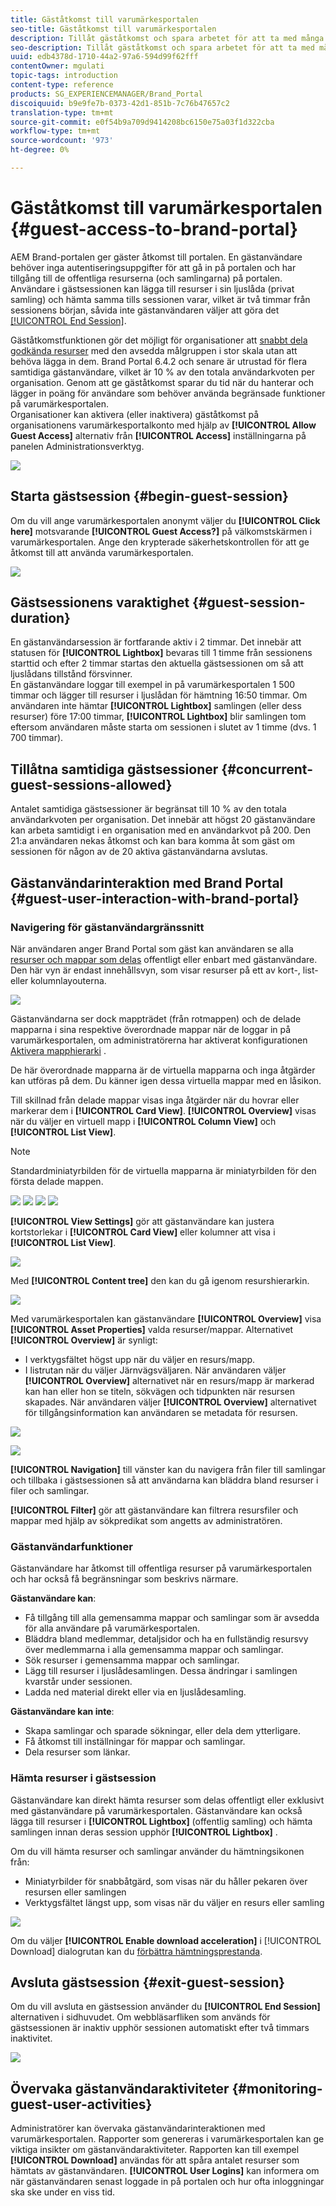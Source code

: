 ```yaml
---
title: Gäståtkomst till varumärkesportalen
seo-title: Gäståtkomst till varumärkesportalen
description: Tillåt gäståtkomst och spara arbetet för att ta med många användare som inte behöver autentiseras.
seo-description: Tillåt gäståtkomst och spara arbetet för att ta med många användare som inte behöver autentiseras.
uuid: edb4378d-1710-44a2-97a6-594d99f62fff
contentOwner: mgulati
topic-tags: introduction
content-type: reference
products: SG_EXPERIENCEMANAGER/Brand_Portal
discoiquuid: b9e9fe7b-0373-42d1-851b-7c76b47657c2
translation-type: tm+mt
source-git-commit: e0f54b9a709d9414208bc6150e75a03f1d322cba
workflow-type: tm+mt
source-wordcount: '973'
ht-degree: 0%

---
```



# Gäståtkomst till varumärkesportalen {#guest-access-to-brand-portal}

AEM Brand-portalen ger gäster åtkomst till portalen. En gästanvändare behöver inga autentiseringsuppgifter för att gå in på portalen och har tillgång till de offentliga resurserna (och samlingarna) på portalen. Användare i gästsessionen kan lägga till resurser i sin ljuslåda (privat samling) och hämta samma tills sessionen varar, vilket är två timmar från sessionens början, såvida inte gästanvändaren väljer att göra det [[!UICONTROL End Session]](#exit-guest-session).

Gäståtkomstfunktionen gör det möjligt för organisationer att [snabbt dela godkända resurser](../using/brand-portal-sharing-folders.md#how-to-share-folders) med den avsedda målgruppen i stor skala utan att behöva lägga in dem. Brand Portal 6.4.2 och senare är utrustad för flera samtidiga gästanvändare, vilket är 10 % av den totala användarkvoten per organisation. Genom att ge gäståtkomst sparar du tid när du hanterar och lägger in poäng för användare som behöver använda begränsade funktioner på varumärkesportalen.\
Organisationer kan aktivera (eller inaktivera) gäståtkomst på organisationens varumärkesportalkonto med hjälp av **[!UICONTROL Allow Guest Access]** alternativ från **[!UICONTROL Access]** inställningarna på panelen Administrationsverktyg.

<!--
Comment Type: annotation
Last Modified By: mgulati
Last Modified Date: 2018-08-17T10:42:59.879-0400
Removed the first para: "AEM Assets Brand Portal allows public users to enter the portal anonymously and have restricted access to the allowed public resources as guests. Organization users with guest role need not seek access and authentication from administrators."
-->

![](assets/enable-guest-access.png)

## Starta gästsession {#begin-guest-session}

Om du vill ange varumärkesportalen anonymt väljer du **[!UICONTROL Click here]** motsvarande **[!UICONTROL Guest Access?]** på välkomstskärmen i varumärkesportalen. Ange den krypterade säkerhetskontrollen för att ge åtkomst till att använda varumärkesportalen.

![](assets/bp-login-screen.png)

## Gästsessionens varaktighet {#guest-session-duration}

En gästanvändarsession är fortfarande aktiv i 2 timmar. Det innebär att statusen för **[!UICONTROL Lightbox]** bevaras till 1 timme från sessionens starttid och efter 2 timmar startas den aktuella gästsessionen om så att ljuslådans tillstånd försvinner.\
En gästanvändare loggar till exempel in på varumärkesportalen 1 500 timmar och lägger till resurser i ljuslådan för hämtning 16:50 timmar. Om användaren inte hämtar **[!UICONTROL Lightbox]** samlingen (eller dess resurser) före 17:00 timmar, **[!UICONTROL Lightbox]** blir samlingen tom eftersom användaren måste starta om sessionen i slutet av 1 timme (dvs. 1 700 timmar).

## Tillåtna samtidiga gästsessioner {#concurrent-guest-sessions-allowed}

Antalet samtidiga gästsessioner är begränsat till 10 % av den totala användarkvoten per organisation. Det innebär att högst 20 gästanvändare kan arbeta samtidigt i en organisation med en användarkvot på 200. Den 21:a användaren nekas åtkomst och kan bara komma åt som gäst om sessionen för någon av de 20 aktiva gästanvändarna avslutas.

## Gästanvändarinteraktion med Brand Portal {#guest-user-interaction-with-brand-portal}

### Navigering för gästanvändargränssnitt

När användaren anger Brand Portal som gäst kan användaren se alla [resurser och mappar som delas](../using/brand-portal-sharing-folders.md#sharefolders) offentligt eller enbart med gästanvändare. Den här vyn är endast innehållsvyn, som visar resurser på ett av kort-, list- eller kolumnlayouterna.

![](assets/disabled-folder-hierarchy1.png)

Gästanvändarna ser dock mappträdet (från rotmappen) och de delade mapparna i sina respektive överordnade mappar när de loggar in på varumärkesportalen, om administratörerna har aktiverat konfigurationen [Aktivera mapphierarki](../using/brand-portal-general-configuration.md#main-pars-header-1621071021) .

De här överordnade mapparna är de virtuella mapparna och inga åtgärder kan utföras på dem. Du känner igen dessa virtuella mappar med en låsikon.

Till skillnad från delade mappar visas inga åtgärder när du hovrar eller markerar dem i **[!UICONTROL Card View]**. **[!UICONTROL Overview]** visas när du väljer en virtuell mapp i **[!UICONTROL Column View]** och **[!UICONTROL List View]**.

>[!NOTE]
>
>Standardminiatyrbilden för de virtuella mapparna är miniatyrbilden för den första delade mappen.

![](assets/enabled-hierarchy1.png) ![](assets/hierarchy1-nonadmin.png) ![](assets/hierarchy-nonadmin.png) ![](assets/hierarchy2-nonadmin.png)

**[!UICONTROL View Settings]** gör att gästanvändare kan justera kortstorlekar i **[!UICONTROL Card View]** eller kolumner att visa i **[!UICONTROL List View]**.

![](assets/nav-guest-user.png)

Med **[!UICONTROL Content tree]** den kan du gå igenom resurshierarkin.

![](assets/guest-login-ui.png)

Med varumärkesportalen kan gästanvändare **[!UICONTROL Overview]** visa **[!UICONTROL Asset Properties]** valda resurser/mappar. Alternativet **[!UICONTROL Overview]** är synligt:

* I verktygsfältet högst upp när du väljer en resurs/mapp.
* I listrutan när du väljer Järnvägsväljaren.
När användaren väljer **[!UICONTROL Overview]** alternativet när en resurs/mapp är markerad kan han eller hon se titeln, sökvägen och tidpunkten när resursen skapades. När användaren väljer **[!UICONTROL Overview]** alternativet för tillgångsinformation kan användaren se metadata för resursen.

![](assets/overview-option-1.png)

![](assets/overview-rail-selector-1.png)<br />

**[!UICONTROL Navigation]** till vänster kan du navigera från filer till samlingar och tillbaka i gästsessionen så att användarna kan bläddra bland resurser i filer och samlingar.

**[!UICONTROL Filter]** gör att gästanvändare kan filtrera resursfiler och mappar med hjälp av sökpredikat som angetts av administratören.

### Gästanvändarfunktioner

Gästanvändare har åtkomst till offentliga resurser på varumärkesportalen och har också få begränsningar som beskrivs närmare.

**Gästanvändare kan**:

* Få tillgång till alla gemensamma mappar och samlingar som är avsedda för alla användare på varumärkesportalen.
* Bläddra bland medlemmar, detaljsidor och ha en fullständig resursvy över medlemmarna i alla gemensamma mappar och samlingar.
* Sök resurser i gemensamma mappar och samlingar.
* Lägg till resurser i ljuslådesamlingen. Dessa ändringar i samlingen kvarstår under sessionen.
* Ladda ned material direkt eller via en ljuslådesamling.

**Gästanvändare kan inte**:

* Skapa samlingar och sparade sökningar, eller dela dem ytterligare.
* Få åtkomst till inställningar för mappar och samlingar.
* Dela resurser som länkar.

### Hämta resurser i gästsession

Gästanvändare kan direkt hämta resurser som delas offentligt eller exklusivt med gästanvändare på varumärkesportalen. Gästanvändare kan också lägga till resurser i **[!UICONTROL Lightbox]** (offentlig samling) och hämta samlingen innan deras session upphör **[!UICONTROL Lightbox]** .

Om du vill hämta resurser och samlingar använder du hämtningsikonen från:

* Miniatyrbilder för snabbåtgärd, som visas när du håller pekaren över resursen eller samlingen
* Verktygsfältet längst upp, som visas när du väljer en resurs eller samling

![](assets/download-on-guest.png)

Om du väljer **[!UICONTROL Enable download acceleration]** i [!UICONTROL Download] dialogrutan kan du [förbättra hämtningsprestanda](../using/accelerated-download.md).

## Avsluta gästsession {#exit-guest-session}

Om du vill avsluta en gästsession använder du **[!UICONTROL End Session]** alternativen i sidhuvudet. Om webbläsarfliken som används för gästsessionen är inaktiv upphör sessionen automatiskt efter två timmars inaktivitet.

![](assets/end-guest-session.png)

## Övervaka gästanvändaraktiviteter {#monitoring-guest-user-activities}

Administratörer kan övervaka gästanvändarinteraktionen med varumärkesportalen. Rapporter som genereras i varumärkesportalen kan ge viktiga insikter om gästanvändaraktiviteter. Rapporten kan till exempel **[!UICONTROL Download]** användas för att spåra antalet resurser som hämtats av gästanvändaren. **[!UICONTROL User Logins]** kan informera om när gästanvändaren senast loggade in på portalen och hur ofta inloggningar ska ske under en viss tid.

